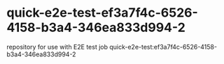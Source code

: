 # quick-e2e-test-ef3a7f4c-6526-4158-b3a4-346ea833d994-2
repository for use with E2E test job quick-e2e-test:ef3a7f4c-6526-4158-b3a4-346ea833d994-2
